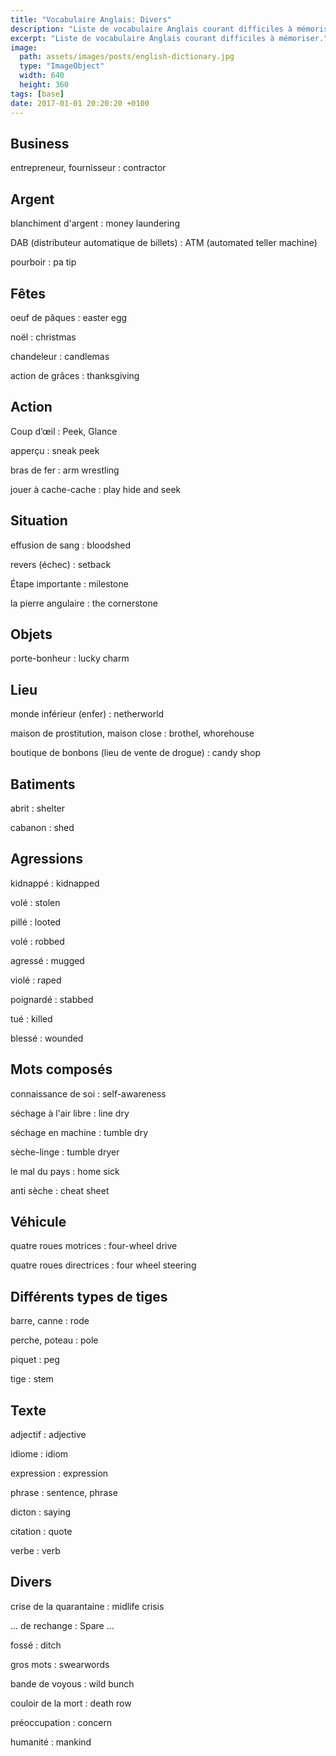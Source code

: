 ```yaml
---
title: "Vocabulaire Anglais: Divers"
description: "Liste de vocabulaire Anglais courant difficiles à mémoriser."
excerpt: "Liste de vocabulaire Anglais courant difficiles à mémoriser."
image:
  path: assets/images/posts/english-dictionary.jpg
  type: "ImageObject"
  width: 640
  height: 360
tags: [base]
date: 2017-01-01 20:20:20 +0100
---
```


## Business

entrepreneur, fournisseur
: contractor


## Argent

blanchiment d'argent
: money laundering

DAB (distributeur automatique de billets)
: ATM (automated teller machine)

pourboir
: pa tip


## Fêtes

oeuf de pâques
: easter egg

noël
: christmas

chandeleur
: candlemas

action de grâces
: thanksgiving


## Action

Coup d’œil
: Peek, Glance

apperçu
: sneak peek

bras de fer
: arm wrestling

jouer à cache-cache
: play hide and seek


## Situation

effusion de sang
: bloodshed

revers (échec)
: setback

Étape importante
: milestone

la pierre angulaire
: the cornerstone


## Objets


porte-bonheur
: lucky charm


## Lieu

monde inférieur (enfer)
: netherworld

maison de prostitution, maison close
: brothel, whorehouse

boutique de bonbons (lieu de vente de drogue)
: candy shop


## Batiments

abrit
: shelter

cabanon
: shed


## Agressions

kidnappé
: kidnapped

volé
: stolen

pillé
: looted

volé
: robbed

agressé
: mugged

violé
: raped

poignardé
: stabbed

tué
: killed

blessé
: wounded


## Mots composés

connaissance de soi
: self-awareness

séchage à l'air libre
: line dry

séchage en machine
: tumble dry

sèche-linge
: tumble dryer

le mal du pays
: home sick

anti sèche
: cheat sheet


## Véhicule

quatre roues motrices
: four-wheel drive

quatre roues directrices
: four wheel steering


## Différents types de tiges

barre, canne
: rode

perche, poteau
: pole

piquet
: peg

tige
: stem


## Texte

adjectif
: adjective

idiome
: idiom

expression
: expression

phrase
: sentence, phrase

dicton
: saying

citation
: quote

verbe
: verb


## Divers

crise de la quarantaine
: midlife crisis

... de rechange
: Spare ...

fossé
: ditch

gros mots
: swearwords

bande de voyous
: wild bunch

couloir de la mort
: death row

préoccupation
: concern

humanité
: mankind
